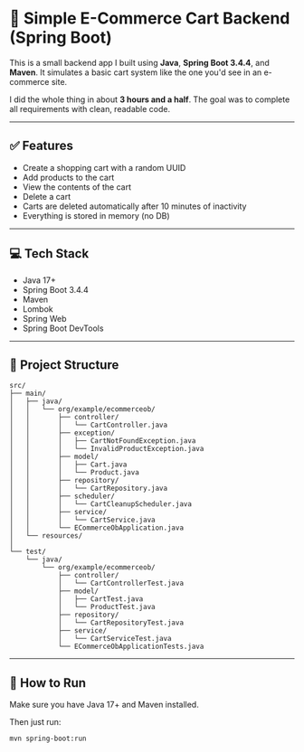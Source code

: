 # 🛒 Simple E-Commerce Cart Backend (Spring Boot)

This is a small backend app I built using **Java**, **Spring Boot 3.4.4**, and **Maven**. It simulates a basic cart system like the one you'd see in an e-commerce site.

I did the whole thing in about **3 hours and a half**. The goal was to complete all requirements with clean, readable code.

---

## ✅ Features

- Create a shopping cart with a random UUID
- Add products to the cart
- View the contents of the cart
- Delete a cart
- Carts are deleted automatically after 10 minutes of inactivity
- Everything is stored in memory (no DB)

---

## 💻 Tech Stack

- Java 17+
- Spring Boot 3.4.4
- Maven
- Lombok
- Spring Web
- Spring Boot DevTools

---

## 📂 Project Structure

```
src/
├── main/
│   ├── java/
│   │   └── org/example/ecommerceob/
│   │       ├── controller/
│   │       │   └── CartController.java
│   │       ├── exception/
│   │       │   ├── CartNotFoundException.java
│   │       │   └── InvalidProductException.java
│   │       ├── model/
│   │       │   ├── Cart.java
│   │       │   └── Product.java
│   │       ├── repository/
│   │       │   └── CartRepository.java
│   │       ├── scheduler/
│   │       │   └── CartCleanupScheduler.java
│   │       ├── service/
│   │       │   └── CartService.java
│   │       └── ECommerceObApplication.java
│   └── resources/
│
└── test/
    └── java/
        └── org/example/ecommerceob/
            ├── controller/
            │   └── CartControllerTest.java
            ├── model/
            │   ├── CartTest.java
            │   └── ProductTest.java
            ├── repository/
            │   └── CartRepositoryTest.java
            ├── service/
            │   └── CartServiceTest.java
            └── ECommerceObApplicationTests.java
```

---

## 🚀 How to Run

Make sure you have Java 17+ and Maven installed.

Then just run:

```bash
mvn spring-boot:run
